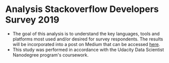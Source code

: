 # Analysis Stackoverflow Developers Survey 2019
- The goal of this analysis is to understand the key languages, tools and platforms most used and/or desired for survey respondents. The results will be incorporated into a post on Medium that can be accessed [here](https://medium.com/@gestivalet/what-to-study-next-in-data-science-reflections-of-a-former-attorney-turned-data-scientist-8940e71a5224).  
- This study was performed in accordance with the Udacity Data Scientist Nanodegree program's coursework.